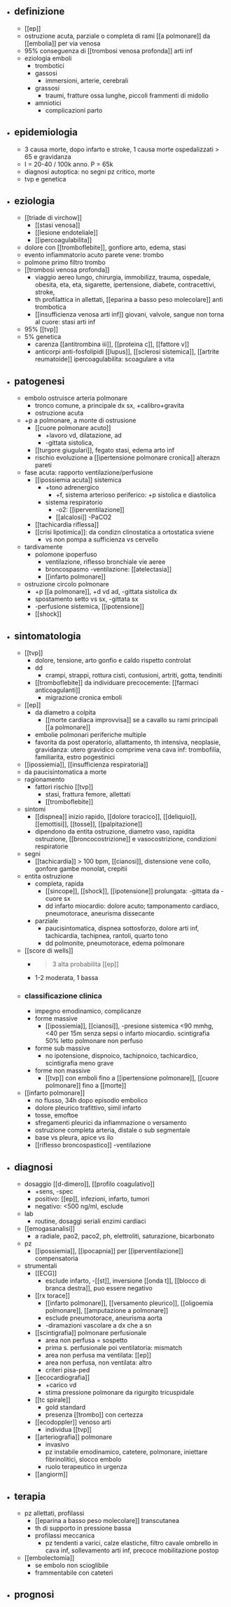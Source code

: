 - ## definizione
	- [[ep]]
	- ostruzione acuta, parziale o completa di rami [[a polmonare]] da [[embolia]] per via venosa
	- 95% conseguenza di [[trombosi venosa profonda]] arti inf
	- eziologia emboli
		- trombotici
		- gassosi
			- immersioni, arterie, cerebrali
		- grassosi
			- traumi, fratture ossa lunghe, piccoli frammenti di midollo
		- amniotici
			- complicazioni parto
- ## epidemiologia
	- 3 causa morte, dopo infarto e stroke, 1 causa morte ospedalizzati > 65 e gravidanza
	- I = 20-40 / 100k anno. P = 65k
	- diagnosi autoptica: no segni pz critico, morte
	- tvp e genetica
- ## eziologia
	- [[triade di virchow]]
		- [[stasi venosa]]
		- [[lesione endoteliale]]
		- [[ipercoagulabilita]]
	- dolore con [[tromboflebite]], gonfiore arto, edema, stasi
	- evento infiammatorio acuto parete vene: trombo
	- polmone primo filtro trombo
	- [[trombosi venosa profonda]]
		- viaggio aereo lungo, chirurgia, immobilizz, trauma, ospedale, obesita, eta, eta, sigarette, ipertensione, diabete, contracettivi, stroke,
		- th profilattica in allettati, [[eparina a basso peso molecolare]] anti trombotica
		- [[insufficienza venosa arti inf]] giovani, valvole, sangue non torna al cuore: stasi arti inf
	- 95% [[tvp]]
	- 5% genetica
		- carenza [[antitrombina iii]], [[proteina c]], [[fattore v]]
		- anticorpi anti-fosfolipidi [[lupus]], [[sclerosi sistemica]], [[artrite reumatoide]] ipercoagulabilita: scoagulare a vita
- ## patogenesi
	- embolo ostruisce arteria polmonare
		- tronco comune, a principale dx sx, +calibro+gravita
		- ostruzione acuta
	- +p a polmonare, a monte di ostrusione
		- [[cuore polmonare acuto]]
			- +lavoro vd, dilatazione, ad
			- -gittata sistolica, 
		- [[turgore giugulari]], fegato stasi, edema arto inf
		- rischio evoluzione a [[ipertensione polmonare cronica]] alterazn pareti
	- fase acuta: rapporto ventilazione/perfusione
		- [[ipossiemia acuta]] sistemica
			- +tono adrenergico
				- +f, sistema arterioso periferico: +p sistolica e diastolica
			- sistema respiratorio
				- -o2: [[iperventilazione]]
				- [[alcalosi]] -PaCO2
		- [[tachicardia riflessa]]
		- [[crisi lipotimica]]: da condizn clinostatica a ortostatica sviene
			- vs non pompa a sufficienza vs cervello
	- tardivamente
		- polomone ipoperfuso
			- ventilazione, riflesso bronchiale vie aeree
			- broncospasmo -ventilazione: [[atelectasia]]
			- [[infarto polmonare]]
	- ostruzione circolo polmonare
		- +p [[a polmonare]], +d vd ad, -gittata sistolica dx
		- spostamento setto vs sx, -gittata sx
		- -perfusione sistemica, [[ipotensione]]
		- [[shock]]
- ## sintomatologia
	- [[tvp]]
		- dolore, tensione, arto gonfio e caldo rispetto controlat
		- dd
			- crampi, strappi, rottura cisti, contusioni, artriti, gotta, tendiniti
		- [[tromboflebite]] da individuare precocemente: [[farmaci anticoagulanti]]
			- migrazione cronica emboli
	- [[ep]]
		- da diametro a colpita
			- [[morte cardiaca improvvisa]] se a cavallo su rami principali [[a polmonare]]
		- embolie polmonari periferiche multiple
		- favorita da post operatorio, allattamento, th intensiva, neoplasie, gravidanza: utero gravidico comprime vena cava inf: trombofilia, familiarita, estro pogestinici
	- [[ipossiemia]], [[insufficienza respiratoria]]
	- da paucisintomatica a morte
	- ragionamento
		- fattori rischio [[tvp]]
			- stasi, frattura femore, allettati
			- [[tromboflebite]]
	- sintomi
		- [[dispnea]] inizio rapido, [[dolore toracico]], [[deliquio]], [[emottisi]], [[tosse]], [[palpitazione]]
		- dipendono da entita ostruzione, diametro vaso, rapidita ostruzione, [[broncocostrizione]] e vasocostrizione, condizioni respiratorie
	- segni
		- [[tachicardia]] > 100 bpm, [[cianosi]], distensione vene collo, gonfore gambe monolat, crepitii
	- entita ostruzione
		- completa, rapida
			- [[sincope]], [[shock]], [[ipotensione]] prolungata: -gittata da -cuore sx
			- dd infarto miocardio: dolore acuto; tamponamento cardiaco, pneumotorace, aneurisma dissecante
		- parziale
			- paucisintomatica, dispnea sottosforzo, dolore arti inf, tachicardia, tachipnea, rantoli, quarto tono
			- dd polmonite, pneumotorace, edema polmonare
	- [[score di wells]]
		- >3 alta probabilita [[ep]]
		- 1-2 moderata, 1 bassa
	- ### classificazione clinica
		- impegno emodinamico, complicanze
		- forme massive
			- [[ipossiemia]], [[cianosi]], -presione sistemica <90 mmhg, <40 per 15m senza sepsi o infarto miocardio. scintigrafia 50% letto polmonare non perfuso
		- forme sub massive
			- no ipotensione, dispnoico, tachipnoico, tachicardico, scintigrafia meno grave
		- forme non massive
			- [[tvp]] con emboli fino a [[ipertensione polmonare]], [[cuore polmonare]] fino a [[morte]]
	- [[infarto polmonare]]
		- no flusso, 34h dopo episodio embolico
		- dolore pleurico trafittivo, simil infarto
		- tosse, emoftoe
		- sfregamenti pleurici da infiammazione o versamento
		- ostruzione completa arteria, distale o sub segmentale
		- base vs pleura, apice vs ilo
		- [[riflesso broncospastico]] -ventilazione
- ## diagnosi
	- dosaggio [[d-dimero]], [[profilo coagulativo]]
		- +sens, -spec
		- positivo: [[ep]], infezioni, infarto, tumori
		- negativo: <500 ng/ml, esclude
	- lab
		- routine, dosaggi seriali enzimi cardiaci
	- [[emogasanalisi]]
		- a radiale, pao2, paco2, ph, elettroliti, saturazione, bicarbonato
	- pz
		- [[ipossiemia]], [[ipocapnia]] per [[iperventilazione]] compensatoria
	- strumentali
		- [[ECG]]
			- esclude infarto, -[[st]], inversione [[onda t]], [[blocco di branca destra]], puo essere negativo
		- [[rx torace]]
			- [[infarto polmonare]], [[versamento pleurico]], [[oligoemia polmonare]], [[amputazione a polmonare]]
			- esclude pneumotorace, aneurisma aorta
			- -diramazioni vascolare a dx che a sn
		- [[scintigrafia]] polmonare perfusionale
			- area non perfusa = sospetto
			- prima s. perfusionale poi ventilatoria: mismatch
			- area non perfusa ma ventilata: [[ep]]
			- area non perfusa, non ventilata: altro
			- criteri pisa-ped
		- [[ecocardiografia]]
			- +carico vd
			- stima pressione polmonare da rigurgito tricuspidale
		- [[tc spirale]]
			- gold standard
			- presenza [[trombo]] con certezza
		- [[ecodoppler]] venoso arti
			- individua [[tvp]]
		- [[arteriografia]] polmonare
			- invasivo
			- pz instabile emodinamico, catetere, polmonare, iniettare fibrinolitici, slocco embolo
			- ruolo terapeutico in urgenza
		- [[angiorm]]
- ## terapia
	- pz allettati, profilassi
		- [[eparina a basso peso molecolare]] transcutanea
		- th di supporto in pressione bassa
		- profilassi meccanica
			- pz tendenti a varici, calze elastiche, filtro cavale ombrello in cava inf, sollevamento arti inf, precoce mobilitazione postop
	- [[embolectomia]]
		- se embolo non scioglibile
		- frammentabile con cateteri
- ## prognosi